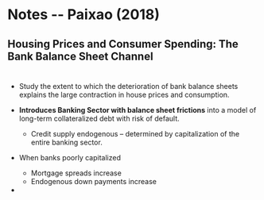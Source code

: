 # Notes -- Paixao (2018)
## Housing Prices and Consumer Spending: The Bank Balance Sheet Channel
#

* Study the extent to which the deterioration of bank balance sheets explains the large contraction in house prices and consumption.

* **Introduces Banking Sector with balance sheet frictions** into a model of long-term collateralized debt with risk of default.
  * Credit supply endogenous – determined by capitalization of the entire banking sector.
* When banks poorly capitalized
  * Mortgage spreads increase
  * Endogenous down payments increase
* 
